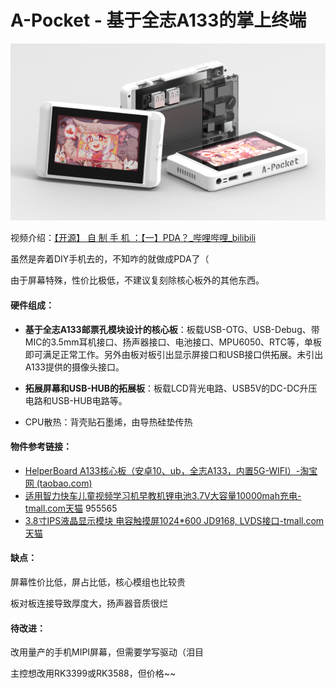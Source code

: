 # A-Pocket - 基于全志A133的掌上终端

![渲染.5.5](https://github.com/Forairaaaaa/A-Pocket/blob/main/README.assets/%E6%B8%B2%E6%9F%93.5.5.png?raw=true)

视频介绍：[【开源】 自 制 手 机 ：【一】PDA？_哔哩哔哩_bilibili](https://www.bilibili.com/video/BV11t4y1W7DJ#reply114174036736)

虽然是奔着DIY手机去的，不知咋的就做成PDA了（

由于屏幕特殊，性价比极低，不建议复刻除核心板外的其他东西。

#### 硬件组成：

- **基于全志A133邮票孔模块设计的核心板**：板载USB-OTG、USB-Debug、带MIC的3.5mm耳机接口、扬声器接口、电池接口、MPU6050、RTC等，单板即可满足正常工作。另外由板对板引出显示屏接口和USB接口供拓展。未引出A133提供的摄像头接口。

- **拓展屏幕和USB-HUB的拓展板**：板载LCD背光电路、USB5V的DC-DC升压电路和USB-HUB电路等。
- CPU散热：背壳贴石墨烯，由导热硅垫传热

#### 物件参考链接：

- [HelperBoard A133核心板（安卓10、ub，全志A133，内置5G-WIFI）-淘宝网 (taobao.com)](https://item.taobao.com/item.htm?spm=a1z09.2.0.0.fae32e8dKwhqRd&id=646476965103&_u=o2bdtj0f16a5)
- [适用智力快车儿童视频学习机早教机锂电池3.7V大容量10000mah充电-tmall.com天猫](https://detail.tmall.com/item.htm?id=613087896696&spm=a1z09.2.0.0.fae32e8dKwhqRd&_u=o2bdtj0fb0d2)   955565
- [3.8寸IPS液晶显示模块 电容触摸屏1024*600 JD9168, LVDS接口-tmall.com天猫](https://detail.tmall.com/item.htm?id=652122490131&spm=a1z09.2.0.0.fae32e8dKwhqRd&_u=o2bdtj0f7da0)

#### 缺点：

屏幕性价比低，屏占比低，核心模组也比较贵

板对板连接导致厚度大，扬声器音质很烂

#### 待改进：

改用量产的手机MIPI屏幕，但需要学写驱动（泪目

主控想改用RK3399或RK3588，但价格~~

